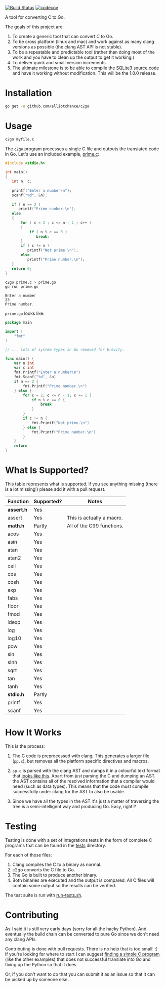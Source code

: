 [![Build Status](https://travis-ci.org/elliotchance/c2go.svg?branch=master)](https://travis-ci.org/elliotchance/c2go)
[![codecov](https://codecov.io/gh/elliotchance/c2go/branch/master/graph/badge.svg)](https://codecov.io/gh/elliotchance/c2go)

A tool for converting C to Go.

The goals of this project are:

1. To create a generic tool that can convert C to Go.
2. To be cross platform (linux and mac) and work against as many clang versions
as possible (the clang AST API is not stable).
3. To be a repeatable and predictable tool (rather than doing most of the work
and you have to clean up the output to get it working.)
4. To deliver quick and small version increments.
5. The ultimate milestone is to be able to compile the
[SQLite3 source code](https://sqlite.org/download.html) and have it working
without modification. This will be the 1.0.0 release.

# Installation

```bash
go get -u github.com/elliotchance/c2go
```

# Usage

```bash
c2go myfile.c
```

The `c2go` program processes a single C file and outputs the translated code
in Go. Let's use an included example,
[prime.c](https://github.com/elliotchance/c2go/blob/master/tests/math/prime.c):

```c
#include <stdio.h>
 
int main()
{
   int n, c;
 
   printf("Enter a number\n");
   scanf("%d", &n);
 
   if ( n == 2 )
      printf("Prime number.\n");
   else
   {
       for ( c = 2 ; c <= n - 1 ; c++ )
       {
           if ( n % c == 0 )
              break;
       }
       if ( c != n )
          printf("Not prime.\n");
       else
          printf("Prime number.\n");
   }
   return 0;
}
```

```bash
c2go prime.c > prime.go
go run prime.go
```

```
Enter a number
23
Prime number.
```

`prime.go` looks like:

```go
package main

import (
    "fmt"
)

// ... lots of system types in Go removed for brevity.

func main() {
    var n int
    var c int
    fmt.Printf("Enter a number\n")
    fmt.Scanf("%d", &n)
    if n == 2 {
        fmt.Printf("Prime number.\n")
    } else {
        for c = 2; c <= n - 1; c += 1 {
            if n % c == 0 {
                break
            }
        }
        if c != n {
            fmt.Printf("Not prime.\n")
        } else {
            fmt.Printf("Prime number.\n")
        }
    }
    return
}
```

# What Is Supported?

This table represents what is supported. If you see anything missing (there is a
lot missing!) please add it with a pull request.

| Function      | Supported?    | Notes                      |
| ------------- | ------------- | -------------------------- |
| **assert.h**  | Yes           |                            |
| assert        | Yes           | This is actually a macro.  |
| **math.h**    | Partly        | All of the C99 functions.  |
| acos          | Yes           |                            |
| asin          | Yes           |                            |
| atan          | Yes           |                            |
| atan2         | Yes           |                            |
| ceil          | Yes           |                            |
| cos           | Yes           |                            |
| cosh          | Yes           |                            |
| exp           | Yes           |                            |
| fabs          | Yes           |                            |
| floor         | Yes           |                            |
| fmod          | Yes           |                            |
| ldexp         | Yes           |                            |
| log           | Yes           |                            |
| log10         | Yes           |                            |
| pow           | Yes           |                            |
| sin           | Yes           |                            |
| sinh          | Yes           |                            |
| sqrt          | Yes           |                            |
| tan           | Yes           |                            |
| tanh          | Yes           |                            |
| **stdio.h**   | Partly        |                            |
| printf        | Yes           |                            |
| scanf         | Yes           |                            |

# How It Works

This is the process:

1. The C code is preprocessed with clang. This generates a larger file (`pp.c`),
but removes all the platform specific directives and macros.

2. `pp.c` is parsed with the clang AST and dumps it in a colourful text format
that
[looks like this](http://ehsanakhgari.org/wp-content/uploads/2015/12/Screen-Shot-2015-12-03-at-5.02.38-PM.png).
Apart from just parsing the C and dumping an AST, the AST contains all of the
resolved information that a compiler would need (such as data types). This means
that the code must compile successfully under clang for the AST to also be
usable.

3. Since we have all the types in the AST it's just a matter of traversing the
tree is a semi-intelligent way and producing Go. Easy, right!?

# Testing

Testing is done with a set of integrations tests in the form of complete C
programs that can be found in the
[tests](https://github.com/elliotchance/c2go/tree/master/tests) directory.

For each of those files:

1. Clang compiles the C to a binary as normal.
2. c2go converts the C file to Go.
3. The Go is built to produce another binary.
4. Both binaries are executed and the output is compared. All C files will
contain some output so the results can be verified.

The test suite is run with
[run-tests.sh](https://github.com/elliotchance/c2go/blob/master/run-tests.sh).

# Contributing

As I said it is still very early days (sorry for all the hacky Python). And
eventually the build chain can be converted to pure Go since we don't need any
clang APIs.

Contributing is done with pull requests. There is no help that is too small! :)
If you're looking for where to start I can suggest
[finding a simple C program](http://www.programmingsimplified.com/c-program-examples)
(like the other examples) that does not successful translate into Go and fixing
up the Python so that it does.

Or, if you don't want to do that you can submit it as an issue so that it can be
picked up by someone else.
